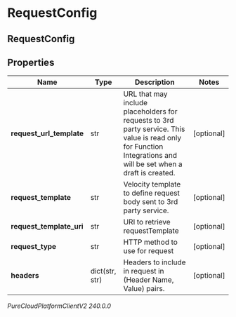 # RequestConfig

## RequestConfig

## Properties

|Name | Type | Description | Notes|
|------------ | ------------- | ------------- | -------------|
| **request_url_template** | str | URL that may include placeholders for requests to 3rd party service. This value is read only for Function Integrations and will be set when a draft is created. | [optional] |
| **request_template** | str | Velocity template to define request body sent to 3rd party service. | [optional] |
| **request_template_uri** | str | URI to retrieve requestTemplate | [optional] |
| **request_type** | str | HTTP method to use for request | [optional] |
| **headers** | dict(str, str) | Headers to include in request in (Header Name, Value) pairs. | [optional] |



_PureCloudPlatformClientV2 240.0.0_
